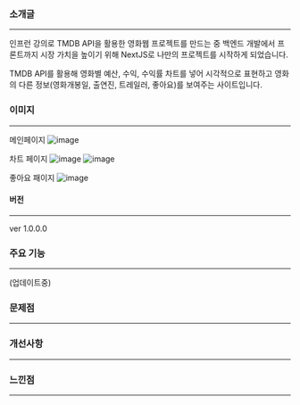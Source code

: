 ### 소개글
--- 

인프런 강의로 TMDB API을 활용한 영화웹 프로젝트를 만드는 중 백엔드 개발에서 프론트까지 시장 가치을 높이기 위해 NextJS로 나만의 프로젝트를 시작하게 되었습니다.

TMDB API를 활용해 영화별 예산, 수익, 수익률 차트를 넣어 시각적으로 표현하고 영화의 다른 정보(영화개봉일, 출연진, 트레일러, 좋아요)를 보여주는 사이트입니다. 

### 이미지
---
메인페이지
![image](https://github.com/user-attachments/assets/eaa8ef9d-78c5-46f8-8d0a-98ba28ac6a9e)

차트 페이지
![image](https://github.com/user-attachments/assets/1ca736a6-8593-423b-a512-dba1239ba9db)
![image](https://github.com/user-attachments/assets/30fc3620-0c9f-4044-a57b-37ab2eb68b43)


좋아요 패이지
![image](https://github.com/user-attachments/assets/59691eda-1600-4639-acb3-ec860a707c06)

#### 버전
---
ver 1.0.0.0

### 주요 기능
---
(업데이트중)

### 문제점
---

### 개선사항
--- 


### 느낀점
---


